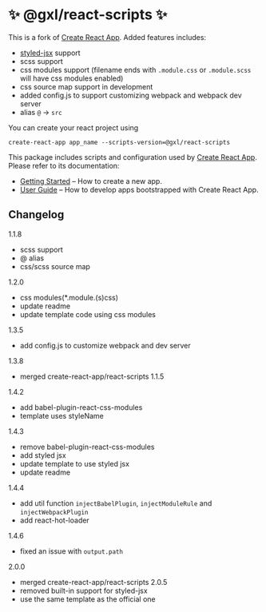 # ✨ @gxl/react-scripts ✨

This is a fork of [Create React App](https://github.com/facebookincubator/create-react-app). Added features includes:

- [styled-jsx](https://github.com/zeit/styled-jsx) support
- scss support
- css modules support (filename ends with `.module.css` or `.module.scss` will have css modules enabled)
- css source map support in development
- added config.js to support customizing webpack and webpack dev server
- alias `@` -> `src`

You can create your react project using

```
create-react-app app_name --scripts-version=@gxl/react-scripts
```

This package includes scripts and configuration used by [Create React App](https://github.com/facebook/create-react-app).<br>
Please refer to its documentation:

* [Getting Started](https://github.com/facebookincubator/create-react-app/blob/master/README.md#getting-started) – How to create a new app.
* [User Guide](https://github.com/facebookincubator/create-react-app/blob/master/packages/react-scripts/template/README.md) – How to develop apps bootstrapped with Create React App.

## Changelog

1.1.8
- scss support
- @ alias
- css/scss source map

1.2.0
- css modules(*.module.(s)css)
- update readme
- update template code using css modules

1.3.5
- add config.js to customize webpack and dev server

1.3.8
- merged create-react-app/react-scripts 1.1.5

1.4.2
- add babel-plugin-react-css-modules
- template uses styleName

1.4.3
- remove babel-plugin-react-css-modules
- add styled jsx
- update template to use styled jsx
- update readme

1.4.4
- add util function `injectBabelPlugin`, `injectModuleRule` and `injectWebpackPlugin`
- add react-hot-loader

1.4.6
- fixed an issue with `output.path`

2.0.0
- merged create-react-app/react-scripts 2.0.5
- removed built-in support for styled-jsx
- use the same template as the official one
